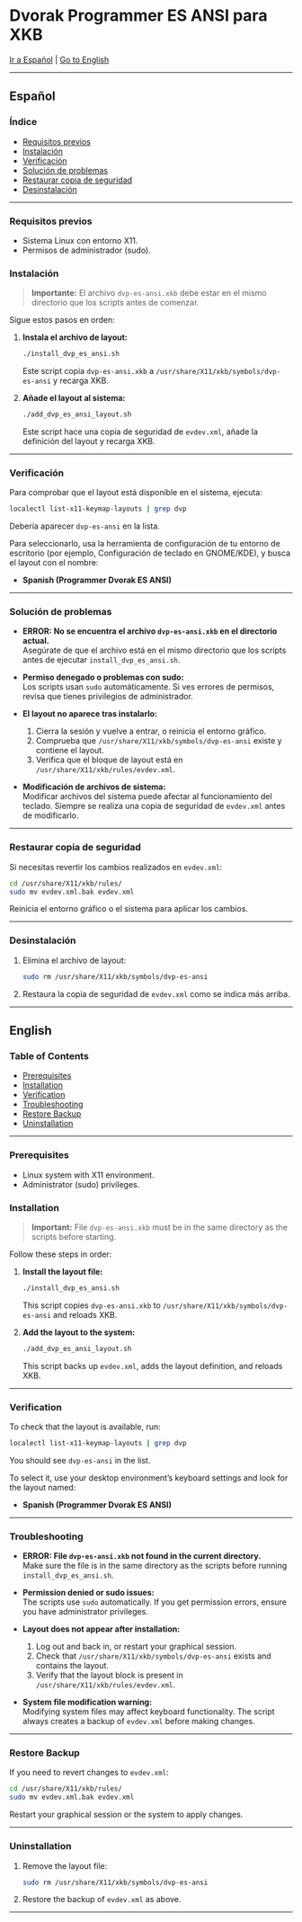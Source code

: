 # Dvorak Programmer ES ANSI para XKB

[Ir a Español](#espa%C3%B1ol) | [Go to English](#english)

---

## Español

### Índice

- [Requisitos previos](#requisitos-previos)
- [Instalación](#instalaci%C3%B3n)
- [Verificación](#verificaci%C3%B3n)
- [Solución de problemas](#soluci%C3%B3n-de-problemas)
- [Restaurar copia de seguridad](#restaurar-copia-de-seguridad)
- [Desinstalación](#desinstalaci%C3%B3n)

---

### Requisitos previos

- Sistema Linux con entorno X11.
- Permisos de administrador (sudo).

### Instalación

> **Importante:** El archivo `dvp-es-ansi.xkb` debe estar en el mismo directorio que los scripts antes de comenzar.

Sigue estos pasos en orden:

1. **Instala el archivo de layout:**

   ```bash
   ./install_dvp_es_ansi.sh
   ```

   Este script copia `dvp-es-ansi.xkb` a `/usr/share/X11/xkb/symbols/dvp-es-ansi` y recarga XKB.

2. **Añade el layout al sistema:**

   ```bash
   ./add_dvp_es_ansi_layout.sh
   ```

   Este script hace una copia de seguridad de `evdev.xml`, añade la definición del layout y recarga XKB.

---

### Verificación

Para comprobar que el layout está disponible en el sistema, ejecuta:

```bash
localectl list-x11-keymap-layouts | grep dvp
```

Debería aparecer `dvp-es-ansi` en la lista.

Para seleccionarlo, usa la herramienta de configuración de tu entorno de escritorio (por ejemplo, Configuración de teclado en GNOME/KDE), y busca el layout con el nombre:

- **Spanish (Programmer Dvorak ES ANSI)**

---

### Solución de problemas

- **ERROR: No se encuentra el archivo `dvp-es-ansi.xkb` en el directorio actual.**  
  Asegúrate de que el archivo está en el mismo directorio que los scripts antes de ejecutar `install_dvp_es_ansi.sh`.

- **Permiso denegado o problemas con sudo:**  
  Los scripts usan `sudo` automáticamente. Si ves errores de permisos, revisa que tienes privilegios de administrador.

- **El layout no aparece tras instalarlo:**  
  1. Cierra la sesión y vuelve a entrar, o reinicia el entorno gráfico.
  2. Comprueba que `/usr/share/X11/xkb/symbols/dvp-es-ansi` existe y contiene el layout.
  3. Verifica que el bloque de layout está en `/usr/share/X11/xkb/rules/evdev.xml`.

- **Modificación de archivos de sistema:**  
  Modificar archivos del sistema puede afectar al funcionamiento del teclado. Siempre se realiza una copia de seguridad de `evdev.xml` antes de modificarlo.

---

### Restaurar copia de seguridad

Si necesitas revertir los cambios realizados en `evdev.xml`:

```bash
cd /usr/share/X11/xkb/rules/
sudo mv evdev.xml.bak evdev.xml
```

Reinicia el entorno gráfico o el sistema para aplicar los cambios.

---

### Desinstalación

1. Elimina el archivo de layout:

   ```bash
   sudo rm /usr/share/X11/xkb/symbols/dvp-es-ansi
   ```

2. Restaura la copia de seguridad de `evdev.xml` como se indica más arriba.

---

## English

### Table of Contents

- [Prerequisites](#prerequisites)
- [Installation](#installation)
- [Verification](#verification)
- [Troubleshooting](#troubleshooting)
- [Restore Backup](#restore-backup)
- [Uninstallation](#uninstallation)

---

### Prerequisites

- Linux system with X11 environment.
- Administrator (sudo) privileges.

### Installation

> **Important:** File `dvp-es-ansi.xkb` must be in the same directory as the scripts before starting.

Follow these steps in order:

1. **Install the layout file:**

   ```bash
   ./install_dvp_es_ansi.sh
   ```

   This script copies `dvp-es-ansi.xkb` to `/usr/share/X11/xkb/symbols/dvp-es-ansi` and reloads XKB.

2. **Add the layout to the system:**

   ```bash
   ./add_dvp_es_ansi_layout.sh
   ```

   This script backs up `evdev.xml`, adds the layout definition, and reloads XKB.

---

### Verification

To check that the layout is available, run:

```bash
localectl list-x11-keymap-layouts | grep dvp
```

You should see `dvp-es-ansi` in the list.

To select it, use your desktop environment’s keyboard settings and look for the layout named:

- **Spanish (Programmer Dvorak ES ANSI)**

---

### Troubleshooting

- **ERROR: File `dvp-es-ansi.xkb` not found in the current directory.**  
  Make sure the file is in the same directory as the scripts before running `install_dvp_es_ansi.sh`.

- **Permission denied or sudo issues:**  
  The scripts use `sudo` automatically. If you get permission errors, ensure you have administrator privileges.

- **Layout does not appear after installation:**  
  1. Log out and back in, or restart your graphical session.
  2. Check that `/usr/share/X11/xkb/symbols/dvp-es-ansi` exists and contains the layout.
  3. Verify that the layout block is present in `/usr/share/X11/xkb/rules/evdev.xml`.

- **System file modification warning:**  
  Modifying system files may affect keyboard functionality. The script always creates a backup of `evdev.xml` before making changes.

---

### Restore Backup

If you need to revert changes to `evdev.xml`:

```bash
cd /usr/share/X11/xkb/rules/
sudo mv evdev.xml.bak evdev.xml
```

Restart your graphical session or the system to apply changes.

---

### Uninstallation

1. Remove the layout file:

   ```bash
   sudo rm /usr/share/X11/xkb/symbols/dvp-es-ansi
   ```

2. Restore the backup of `evdev.xml` as above.

---
